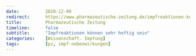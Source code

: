 ```yaml
---
date:          2020-12-09
redirect:      https://www.pharmazeutische-zeitung.de/impfreaktionen-koennen-sehr-heftig-sein-122410/
title:         Pharmazeutische Zeitung
timeline:      false
subtitle:      "Impfreaktionen können sehr heftig sein"
categories:    [Wissenschaft. Impfung]
tags:          [pz, impf-nebenwirkungen]
---
```

